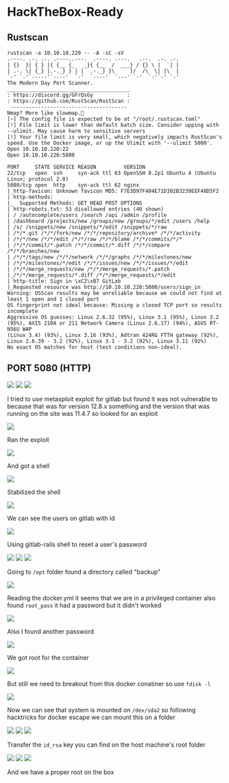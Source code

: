 # HackTheBox-Ready

## Rustscan
```
rustscan -a 10.10.10.220 -- -A -sC -sV                                        
.----. .-. .-. .----..---.  .----. .---.   .--.  .-. .-.                  
| {}  }| { } |{ {__ {_   _}{ {__  /  ___} / {} \ |  `| |                  
| .-. \| {_} |.-._} } | |  .-._} }\     }/  /\  \| |\  |                  
`-' `-'`-----'`----'  `-'  `----'  `---' `-'  `-'`-' `-'                                                                                            
The Modern Day Port Scanner.                              
________________________________________                                                                                                            
: https://discord.gg/GFrQsGy           :                                                                                                            
: https://github.com/RustScan/RustScan :                                                                                                            
 --------------------------------------
Nmap? More like slowmap.🐢
[~] The config file is expected to be at "/root/.rustscan.toml"                                                                                     
[!] File limit is lower than default batch size. Consider upping with --ulimit. May cause harm to sensitive servers
[!] Your file limit is very small, which negatively impacts RustScan's speed. Use the Docker image, or up the Ulimit with '--ulimit 5000'. 
Open 10.10.10.220:22                 
Open 10.10.10.220:5080               

PORT     STATE SERVICE REASON         VERSION                                                                                                       
22/tcp   open  ssh     syn-ack ttl 63 OpenSSH 8.2p1 Ubuntu 4 (Ubuntu Linux; protocol 2.0)                                                           
5080/tcp open  http    syn-ack ttl 62 nginx                               
|_http-favicon: Unknown favicon MD5: F7E3D97F404E71D302B3239EEF48D5F2         
| http-methods:                                                           
|_  Supported Methods: GET HEAD POST OPTIONS                              
| http-robots.txt: 53 disallowed entries (40 shown)                       
| / /autocomplete/users /search /api /admin /profile                      
| /dashboard /projects/new /groups/new /groups/*/edit /users /help
| /s/ /snippets/new /snippets/*/edit /snippets/*/raw   
| /*/*.git /*/*/fork/new /*/*/repository/archive* /*/*/activity                
| /*/*/new /*/*/edit /*/*/raw /*/*/blame /*/*/commits/*/*     
| /*/*/commit/*.patch /*/*/commit/*.diff /*/*/compare /*/*/branches/new
| /*/*/tags/new /*/*/network /*/*/graphs /*/*/milestones/new
| /*/*/milestones/*/edit /*/*/issues/new /*/*/issues/*/edit        
| /*/*/merge_requests/new /*/*/merge_requests/*.patch                     
|_/*/*/merge_requests/*.diff /*/*/merge_requests/*/edit                   
| http-title: Sign in \xC2\xB7 GitLab                                     
|_Requested resource was http://10.10.10.220:5080/users/sign_in                                                                                     
Warning: OSScan results may be unreliable because we could not find at least 1 open and 1 closed port                                               
OS fingerprint not ideal because: Missing a closed TCP port so results incomplete                                                                   
Aggressive OS guesses: Linux 2.6.32 (95%), Linux 3.1 (95%), Linux 3.2 (95%), AXIS 210A or 211 Network Camera (Linux 2.6.17) (94%), ASUS RT-N56U WAP 
(Linux 3.4) (93%), Linux 3.16 (93%), Adtran 424RG FTTH gateway (92%), Linux 2.6.39 - 3.2 (92%), Linux 3.1 - 3.2 (92%), Linux 3.11 (92%)
No exact OS matches for host (test conditions non-ideal).                        
```

## PORT 5080 (HTTP)

<img src="https://imgur.com/QFZLkBg.png"/>

<img src="https://imgur.com/yAloxhV.png"/>

<img src="https://imgur.com/Ctp7SqW.png"/>

I tried to use metasploit exploit for gitlab but found it was not vulnerable to because that was for version 12.8.x something and the version that was running on the site was 11.4.7 so looked for an exploit

<img src="https://imgur.com/M3WoNpj.png"/>

Ran the exploit

<img src="https://imgur.com/pEgIo8V.png"/>

And got a shell

<img src="https://imgur.com/EzKn2ZG.png"/>

Stabilized the shell

<img src="https://imgur.com/LOLqKJ5.png"/>

We can see the users on gitlab with id

<img src="https://imgur.com/Gh7Vmi8.png"/>

Using gitlab-rails shell to reset a user's password

<img src="https://imgur.com/1miWgDj.png"/>

<img src="https://imgur.com/bRTRXsC.png"/>

<img src="https://imgur.com/lsmjV7R.png"/>


Going to `/opt` folder found a directory called "backup"

<img src="https://imgur.com/s11ySKA.png"/>

Reading the docker.yml it seems that we are in a privileged container also found `root_pass` it had a password but it didn't worked

<img src="https://imgur.com/4wNBjWm.png"/>

Also I found another password

<img src="https://imgur.com/C34HxoC.png"/>

We got root for the container

<img src="https://imgur.com/LK8DquJ.png"/>

But still we need to breakout from this docker conatiner so use `fdisk -l`

<img src="https://imgur.com/eCB9xEO.png"/>

Now we can see that system is mounted on `/dev/sda2` so following hacktricks for docker escape we can mount this on a folder

<img src="https://imgur.com/1MXWniA.png"/>

<img src="https://imgur.com/tu6FbpU.png"/>

<img src="https://imgur.com/Yf3dFY5.png"/>

Transfer the `id_rsa` key you can find on the host machine's root folder

<Img src="https://imgur.com/ZfFsTcH.png"/>

<img src="https://imgur.com/xuc3ZCB.png"/>

<img src="https://imgur.com/2ZXDJe3.png"/>

And we have a proper root on the box
 